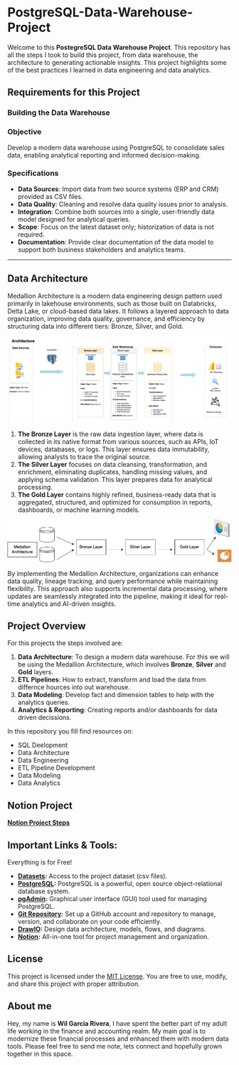 # PostgreSQL-Data-Warehouse-Project

Welcome to this **PostegreSQL Data Warehouse Project**. 
This repository has all the steps I took to build this project, from data warehouse, the architecture to generating actionable insights. This project highlights some of the best practices I learned in data engineering and data analytics. 

## Requirements for this Project

### Building the Data Warehouse 

### Objective
Develop a modern data warehouse using PostgreSQL to consolidate sales data, enabling analytical reporting and informed decision-making.

### Specifications
- **Data Sources**: Import data from two source systems (ERP and CRM) provided as CSV files.
- **Data Quality**: Cleaning and resolve data quality issues prior to analysis.
- **Integration**: Combine both sources into a single, user-friendly data model designed for analytical queries.
- **Scope**: Focus on the latest dataset only; historization of data is not required.
- **Documentation**: Provide clear documentation of the data model to support both business stakeholders and analytics teams.

---
## Data Architecture

Medallion Architecture is a modern data engineering design pattern used primarily in lakehouse environments, such as those built on Databricks, Delta Lake, or cloud-based data lakes. It follows a layered approach to data organization, improving data quality, governance, and efficiency by structuring data into different tiers: Bronze, Silver, and Gold.

![Data Architecture](documents/Data_Architecture.png)

1. **The Bronze Layer** is the raw data ingestion layer, where data is collected in its native format from various sources, such as APIs, IoT devices, databases, or logs. This layer ensures data immutability, allowing analysts to trace the original source.
2. **The Silver Layer** focuses on data cleansing, transformation, and enrichment, eliminating duplicates, handling missing values, and applying schema validation. This layer prepares data for analytical processing.
3. **The Gold Layer** contains highly refined, business-ready data that is aggregated, structured, and optimized for consumption in reports, dashboards, or machine learning models.

![Medallion Architecture](documents/Medallion_Architecture.png)

By implementing the Medallion Architecture, organizations can enhance data quality, lineage tracking, and query performance while maintaining flexibility. This approach also supports incremental data processing, where updates are seamlessly integrated into the pipeline, making it ideal for real-time analytics and AI-driven insights.

## Project Overview

For this projects the steps involved are:

1. **Data Architecture**: To design a modern data warehouse. For this we will be using the Medallion Architecture, which involves **Bronze**, **Silver** and **Gold** layers.
2. **ETL Pipelines**: How to extract, transform and load the data from differnce hources into out warehouse.
3. **Data Modeling**: Develop fact and dimension tables to help with the analytics queries.
4. **Analytics & Reporting**: Creating reports and/or dashboards for data driven decissions.

In this repository you fill find resources on:
- SQL Deelopment
- Data Architecture
- Data Engineering
- ETL Pipeline Development
- Data Modeling
- Data Analytics

## Notion Project

**[Notion Project Steps](https://www.notion.so/PostgreSQL-Data-Warehouse-Project-1b1c5e91e0d680b1b92bd9288f993ef4?pvs=4)**

## Important Links & Tools:

Everything is for Free!
- **[Datasets](datasets/):** Access to the project dataset (csv files).
- **[PostgreSQL](https://www.postgresql.org/download/):** PostgreSQL is a powerful, open source object-relational database system.
- **[pgAdmin](https://www.pgadmin.org/download/):** Graphical user interface (GUI) tool used for managing PostgreSQL.
- **[Git Repository](https://github.com/):** Set up a GitHub account and repository to manage, version, and collaborate on your code efficiently.
- **[DrawIO](https://www.drawio.com/):** Design data architecture, models, flows, and diagrams.
- **[Notion](https://www.notion.com/):** All-in-one tool for project management and organization.

## License

This project is licensed under the [MIT License](LICENSE). You are free to use, modify, and share this project with proper attribution.


## About me

Hey, my name is **Wil Garcia Rivera**, I have spent the better part of my adult life working in the finance and accounting realm. My main goal is to modernize these financial processes and enhanced them with modern data tools. Please feel free to send me note, lets connect and hopefully grown together in this space.
